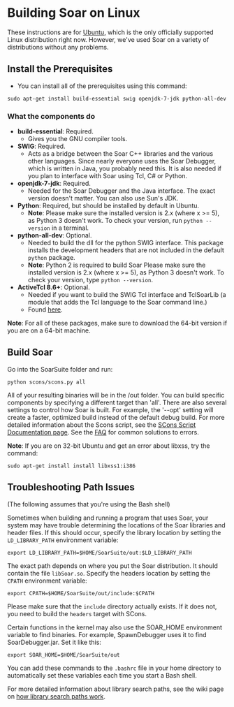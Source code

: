 # Building Soar on Linux #

These instructions are for [Ubuntu](http://www.ubuntu.com/), which is the only officially supported Linux distribution right now. However, we've used Soar on a variety of distributions without any problems.

## Install the Prerequisites ##
  * You can install all of the prerequisites using this command:
```
sudo apt-get install build-essential swig openjdk-7-jdk python-all-dev
```

### What the components do ###

  * **build-essential**:  Required.
    * Gives you the GNU compiler tools.
  * **SWIG**: Required.
    * Acts as a bridge between the Soar C++ libraries and the various other languages.  Since nearly everyone uses the Soar Debugger, which is written in Java, you probably need this.  It is also needed if you plan to interface with Soar using Tcl, C# or Python.
  * **openjdk-7-jdk**: Required.
    * Needed for the Soar Debugger and the Java interface. The exact version doesn't matter. You can also use Sun's JDK.
  * **Python**: Required, but should be installed by default in Ubuntu.
    * **Note**: Please make sure the installed version is 2.x (where x >= 5), as Python 3 doesn't work. To check your version, run `python --version` in a terminal.
  * **python-all-dev**: Optional.
    * Needed to build the dll for the python SWIG interface. This package installs the development headers that are not included in the default `python` package.
    * **Note**:  Python 2 is required to build Soar Please make sure the installed version is 2.x (where x >= 5), as Python 3 doesn't work. To check your version, type `python --version`.
  * **ActiveTcl 8.6+**: Optional.
    * Needed if you want to build the SWIG Tcl interface and TclSoarLib (a module that adds the Tcl language to the Soar command line.)
    * Found [here](http://www.activestate.com/activetcl/downloads).

**Note**: For all of these packages, make sure to download the 64-bit version if you are on a 64-bit machine.

## Build Soar ##

Go into the SoarSuite folder and run:
```
python scons/scons.py all
```

All of your resulting binaries will be in the /out folder.  You can build specific components by specifying a different target than 'all'.  There are also several settings to control how Soar is built.  For example, the '--opt' setting will create a faster, optimized build instead of the default debug build.  For more detailed information about the Scons script, see the [SCons Script Documentation page](BuildSconsScript.md). See the [FAQ](FAQ.md) for common solutions to errors.

**Note**: If you are on 32-bit Ubuntu and get an error about libxss, try the command:
```
sudo apt-get install install libxss1:i386
```

## Troubleshooting Path Issues ##

(The following assumes that you're using the Bash shell)

Sometimes when building and running a program that uses Soar, your system may have trouble determining the locations of the Soar libraries and header files. If this should occur, specify the library location by setting the `LD_LIBRARY_PATH` environment variable:

```
export LD_LIBRARY_PATH=$HOME/SoarSuite/out:$LD_LIBRARY_PATH
```

The exact path depends on where you put the Soar distribution. It should contain the file `libSoar.so`. Specify the headers location by setting the `CPATH` environment variable:

```
export CPATH=$HOME/SoarSuite/out/include:$CPATH
```

Please make sure that the `include` directory actually exists. If it does not, you need to build the `headers` target with SCons.

Certain functions in the kernel may also use the SOAR\_HOME environment variable to find binaries.  For example, SpawnDebugger uses it to find SoarDebugger.jar. Set it like this:

```
export SOAR_HOME=$HOME/SoarSuite/out
```

You can add these commands to the `.bashrc` file in your home directory to automatically set these variables each time you start a Bash shell.

For more detailed information about library search paths, see the wiki page on [how library search paths work](BuildLibrarySearchPaths.md).